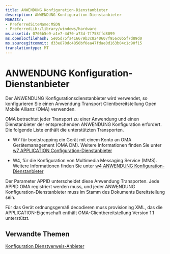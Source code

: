 ```yaml
---
title: ANWENDUNG Konfiguration-Dienstanbieter
description: ANWENDUNG Konfiguration-Dienstanbieter
MSHAttr:
- PreferredSiteName:MSDN
- PreferredLib:/library/windows/hardware
ms.assetid: 0705b5e9-a1e7-4d70-a73d-7f758ffd8099
ms.openlocfilehash: 5e05d75fa416679b3c8240607f956c0b5f7d89d0
ms.sourcegitcommit: d33e870dc4850bf0ea47fdae0d163b04c1c90f15
translationtype: MT
---
```

# <a name="application-configuration-service-provider"></a>ANWENDUNG Konfiguration-Dienstanbieter


Der ANWENDUNG Konfigurationsdienstanbieter wird verwendet, so konfigurieren Sie einen Anwendung Transport Clientbereitstellung Open Mobile Allianz (OMA) verwenden.

OMA betrachtet jeder Transport zu einer Anwendung und einen Dienstanbieter der entsprechenden ANWENDUNG Konfiguration erfordert. Die folgende Liste enthält die unterstützten Transporten.

-   W7 für bootstrapping ein Gerät mit einem Konto an OMA Gerätemanagement (OMA DM). Weitere Informationen finden Sie unter [w7 APPLICATION Configuration-Dienstanbieter](w7-application-csp.md)

-   W4, für die Konfiguration von Multimedia Messaging Service (MMS). Weitere Informationen finden Sie unter [w4 ANWENDUNG Konfiguration-Dienstanbieter](w4-application-csp.md)

Der Parameter APPID unterscheidet diese Anwendung Transporten. Jede APPID OMA registriert werden muss, und jeder ANWENDUNG Konfiguration-Dienstanbieter muss im Stamm des Dokuments Bereitstellung sein.

Für das Gerät ordnungsgemäß decodieren muss provisioning XML, das die APPLICATION-Eigenschaft enthält OMA-Clientbereitstellung Version 1.1 unterstützt.

## <a name="related-topics"></a>Verwandte Themen


[Konfiguration Dienstverweis-Anbieter](configuration-service-provider-reference.md)

 

 






